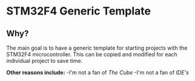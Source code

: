 STM32F4 Generic Template
==============

Why?
--------------

The main goal is to have a generic template for starting projects with the
STM32F4 microcontroller.  This can be copied and modified for each individual
project to save time.

**Other reasons include:**
-I'm not a fan of *The Cube*
-I'm not a fan of *IDE's*
